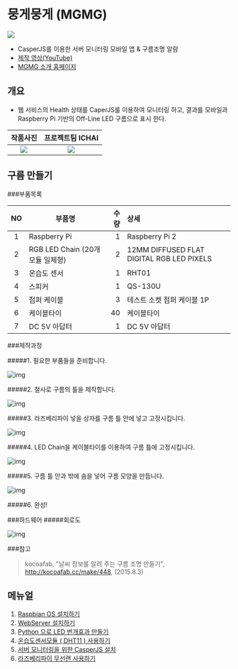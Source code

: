 # 뭉게뭉게 (MGMG)
![](./Manual/Pictures/readme_img4.jpeg)
 - CasperJS를 이용한 서버 모니터링 모바일 앱 & 구름조명 알람
 - [제작 영상(YouTube)](https://www.youtube.com/watch?v=mQpP83Eghgk)
 - [MGMG 소개 홈페이지](http://1.234.20.120)



## 개요
 - 웹 서비스의 Health 상태를 CaperJS를 이용하여 모니터링 하고, 결과를 모바일과 Raspberry Pi 기반의 Off-Line LED 구름으로 표시 한다.
 
|  작품사진  |  프로젝트팀 ICHAI  |
| :------: | :------: | 
| ![](./Manual/Pictures/readme_img3.jpeg) | ![](./Manual/Pictures/team.jpeg) |

## 구름 만들기

###부품목록

|  NO  |  부품명  |  수량  | 상세 |
| :------: | ------ | --------:| :------ |
|  1  |  Raspberry Pi  |  1  |  Raspberry Pi 2  |
|  2  |  RGB LED Chain (20개 모듈 일체형)  |  2  |  12MM DIFFUSED FLAT DIGITAL RGB LED PIXELS  |
|  3  |  온습도 센서  |  1  |  RHT01  |
|  4  |  스피커  |  1  |  QS-130U  |
|  5  |  점퍼 케이블  |  3  |  테스트 소켓 점퍼 케이블 1P  | 
|  6  |  케이블타이  |  40  |  케이블타이  |
|  7  |  DC 5V 아답터  |  1  |  DC 5V 아답터  |

###제작과정

#####1. 필요한 부품들을 준비합니다.

![img](./Manual/Pictures/1.jpeg)

#####2. 철사로 구름의 틀을 제작합니다.

![img](./Manual/Pictures/2.jpeg)

#####3. 라즈베리파이 넣을 상자를 구름 틀 안에 넣고 고정시킵니다.

![img](./Manual/Pictures/3.jpeg)

#####4. LED Chain을 케이블타이를 이용하여 구름 틀에 고정시킵니다.

![img](./Manual/Pictures/4.jpeg)

#####5. 구름 틀 안과 밖에 솜을 넣어 구름 모양을 만듭니다.

![img](./Manual/Pictures/5.jpeg)

#####6. 완성!


###하드웨어
#####회로도

![img](./Manual/Pictures/6_circuit.png)


###참고
> kocoafab, "날씨 정보를 알려 주는 구름 조명 만들기", http://kocoafab.cc/make/448, (2015.8.3)



## 메뉴얼
 1. [Raspbian OS 설치하기](https://github.com/sw-maestro-ichai/alarm/blob/master/Manual/RaspberryPi/Raspberry%20pi%20OS%20install%20:%20mac%20version.md)
 2. [WebServer 설치하기](https://github.com/sw-maestro-ichai/alarm/blob/master/Manual/RaspberryPi/install_webserver_on_raspberrypi.md)
 3. [Python 으로 LED 번개효과 만들기](https://github.com/sw-maestro-ichai/alarm/blob/master/Manual/RaspberryPi/Raspberry-WS2801-RGB-Led-Control.md)
 4. [온습도센서모듈 ( DHT11 ) 사용하기](https://github.com/sw-maestro-ichai/alarm/blob/master/Manual/RaspberryPi/How-to-Use-Temperate-Sensor.md)
 5. [서버 모니터링을 위한 CasperJS 설치](https://github.com/sw-maestro-ichai/alarm/blob/master/Manual/RaspberryPi/How%20to%20install%20casperjs%20on%20the%20raspberry%20pi.md)
 6. [라즈베리파이 무선랜 사용하기](https://github.com/sw-maestro-ichai/alarm/blob/master/Manual/RaspberryPi/How_to_use_wlan.md)
